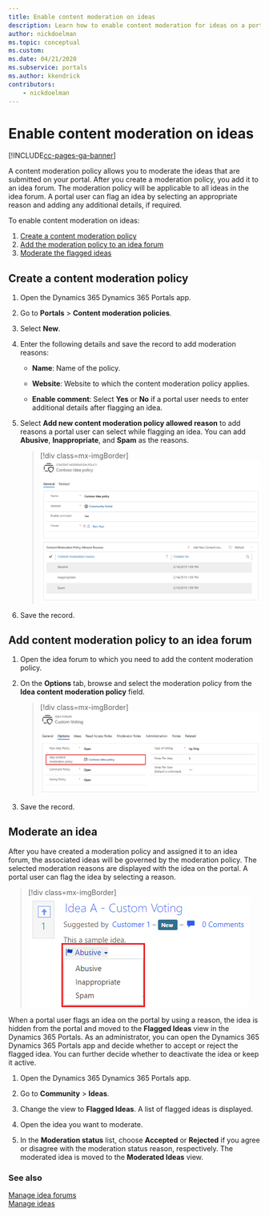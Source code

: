 ```yaml
---
title: Enable content moderation on ideas
description: Learn how to enable content moderation for ideas on a portal.
author: nickdoelman
ms.topic: conceptual
ms.custom: 
ms.date: 04/21/2020
ms.subservice: portals
ms.author: kkendrick
contributors:
    - nickdoelman
---
```


# Enable content moderation on ideas


[!INCLUDE[cc-pages-ga-banner](../../../includes/cc-pages-ga-banner.md)]

A content moderation policy allows you to moderate the ideas that are submitted on your portal. After you create a moderation policy, you add it to an idea forum. The moderation policy will be applicable to all ideas in the idea forum. A portal user can flag an idea by selecting an appropriate reason and adding any additional details, if required. 

To enable content moderation on ideas:

1.	[Create a content moderation policy](#create-a-content-moderation-policy)
2.	[Add the moderation policy to an idea forum](#add-content-moderation-policy-to-an-idea-forum)
3.	[Moderate the flagged ideas](#moderate-an-idea)

## Create a content moderation policy

1.	Open the Dynamics 365 Dynamics 365 Portals app.

2.	Go to **Portals** > **Content moderation policies**.

3.	Select **New**.

4.	Enter the following details and save the record to add moderation reasons:

    - **Name**: Name of the policy.

    - **Website**: Website to which the content moderation policy applies.

    - **Enable comment**: Select **Yes** or **No** if a portal user needs to enter additional details after flagging an idea.

5.	Select **Add new content moderation policy allowed reason** to add reasons a portal user can select while flagging an idea. You can add **Abusive**, **Inappropriate**, and **Spam** as the reasons.

    > [!div class=mx-imgBorder]
    > ![Create a content moderation policy.](media/idea-policy.png "Create a content moderation policy")

6.	Save the record.

## Add content moderation policy to an idea forum

1.	Open the idea forum to which you need to add the content moderation policy.

2.	On the **Options** tab, browse and select the moderation policy from the **Idea content moderation policy** field.

    > [!div class=mx-imgBorder]
    > ![Add content moderation policy to an idea forum.](media/add-idea-policy.png "Add content moderation policy to an idea forum")

3.	Save the record.

## Moderate an idea

After you have created a moderation policy and assigned it to an idea forum, the associated ideas will be governed by the moderation policy. The selected moderation reasons are displayed with the idea on the portal. A portal user can flag the idea by selecting a reason. 

> [!div class=mx-imgBorder]
> ![Moderate an idea.](media/moderate-idea.png "Moderate an idea")

When a portal user flags an idea on the portal by using a reason, the idea is hidden from the portal and moved to the **Flagged Ideas** view in the Dynamics 365 Portals. As an administrator, you can open the Dynamics 365 Dynamics 365 Portals app and decide whether to accept or reject the flagged idea. You can further decide whether to deactivate the idea or keep it active.

1.	Open the Dynamics 365 Dynamics 365 Portals app.

2.	Go to **Community** > **Ideas**.

3.	Change the view to **Flagged Ideas**. A list of flagged ideas is displayed.

4.	Open the idea you want to moderate.

5.	In the **Moderation status** list, choose **Accepted** or **Rejected** if you agree or disagree with the moderation status reason, respectively. The moderated idea is moved to the **Moderated Ideas** view.

### See also

[Manage idea forums](crowdsource-ideas.md#manage-idea-forums)<br>
[Manage ideas](crowdsource-ideas.md#manage-ideas-in-a-portal)
